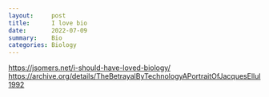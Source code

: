```yaml
---
layout:     post
title:      I love bio
date:       2022-07-09
summary:    Bio
categories: Biology 
---
```


https://jsomers.net/i-should-have-loved-biology/
<br>
https://archive.org/details/TheBetrayalByTechnologyAPortraitOfJacquesEllul1992

